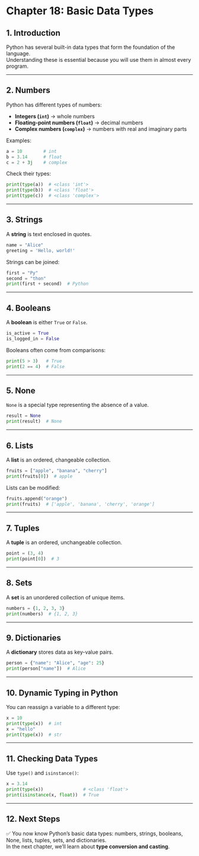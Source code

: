 # Chapter 18: Basic Data Types

## 1. Introduction
Python has several built-in data types that form the foundation of the language.  
Understanding these is essential because you will use them in almost every program.  

---

## 2. Numbers
Python has different types of numbers:
- **Integers (`int`)** → whole numbers  
- **Floating-point numbers (`float`)** → decimal numbers  
- **Complex numbers (`complex`)** → numbers with real and imaginary parts  

Examples:

```python
a = 10        # int
b = 3.14      # float
c = 2 + 3j    # complex
```

Check their types:

```python
print(type(a))  # <class 'int'>
print(type(b))  # <class 'float'>
print(type(c))  # <class 'complex'>
```

---

## 3. Strings
A **string** is text enclosed in quotes.

```python
name = "Alice"
greeting = 'Hello, world!'
```

Strings can be joined:

```python
first = "Py"
second = "thon"
print(first + second)  # Python
```

---

## 4. Booleans
A **boolean** is either `True` or `False`.

```python
is_active = True
is_logged_in = False
```

Booleans often come from comparisons:

```python
print(5 > 3)   # True
print(2 == 4)  # False
```

---

## 5. None
`None` is a special type representing the absence of a value.

```python
result = None
print(result)  # None
```

---

## 6. Lists
A **list** is an ordered, changeable collection.

```python
fruits = ["apple", "banana", "cherry"]
print(fruits[0])  # apple
```

Lists can be modified:

```python
fruits.append("orange")
print(fruits)  # ['apple', 'banana', 'cherry', 'orange']
```

---

## 7. Tuples
A **tuple** is an ordered, unchangeable collection.

```python
point = (3, 4)
print(point[0])  # 3
```

---

## 8. Sets
A **set** is an unordered collection of unique items.

```python
numbers = {1, 2, 3, 3}
print(numbers)  # {1, 2, 3}
```

---

## 9. Dictionaries
A **dictionary** stores data as key-value pairs.

```python
person = {"name": "Alice", "age": 25}
print(person["name"])  # Alice
```

---

## 10. Dynamic Typing in Python
You can reassign a variable to a different type:

```python
x = 10
print(type(x))  # int
x = "hello"
print(type(x))  # str
```

---

## 11. Checking Data Types
Use `type()` and `isinstance()`:

```python
x = 3.14
print(type(x))               # <class 'float'>
print(isinstance(x, float))  # True
```

---

## 12. Next Steps
✅ You now know Python’s basic data types: numbers, strings, booleans, None, lists, tuples, sets, and dictionaries.  
In the next chapter, we’ll learn about **type conversion and casting**.